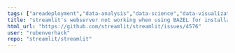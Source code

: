 ```yaml
---
tags: ["areadeployment","data-analysis","data-science","data-visualization","deep-learning","developer-tools","machine-learning","priorityP3","python","streamlit","typebug"]
title: "streamlit's webserver not working when using BAZEL for installation bug"
html_url: "https://github.com/streamlit/streamlit/issues/4576"
user: "rubenverhack"
repo: "streamlit/streamlit"
---
```


